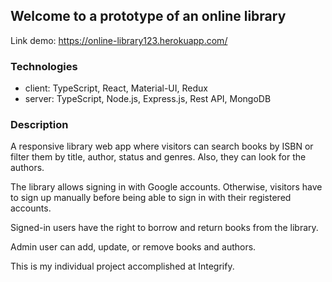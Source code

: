 ## Welcome to a prototype of an online library

Link demo: https://online-library123.herokuapp.com/

### Technologies
* client: TypeScript, React, Material-UI, Redux
* server: TypeScript, Node.js, Express.js, Rest API, MongoDB

### Description
A responsive library web app where visitors can search books by ISBN or filter them by title, author, status and genres. Also, they can look for the authors.

The library allows signing in with Google accounts. Otherwise, visitors have to sign up manually before being able to sign in with their registered accounts.

Signed-in users have the right to borrow and return books from the library.

Admin user can add, update, or remove books and authors. 

This is my individual project accomplished at Integrify. 
